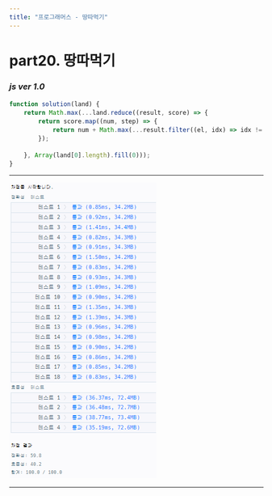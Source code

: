 ```yaml
---
title: "프로그래머스 - 땅따먹기"
---
```



# __part20. 땅따먹기__

### _js ver 1.0_
```js 
function solution(land) {
	return Math.max(...land.reduce((result, score) => {
		return score.map((num, step) => {
			return num + Math.max(...result.filter((el, idx) => idx != step));
		});

	}, Array(land[0].length).fill(0)));
}

```
<hr/>

![실행결과_js ver 1.0](/assets/img/2023-11-08-prog20.png)

<hr/>
